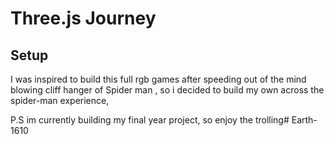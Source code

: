 # Three.js Journey

## Setup
I was inspired to build this full rgb games after speeding out of the mind blowing cliff hanger of Spider man , so i decided to build my own across the spider-man experience,

P.S im currently building my final year project, so enjoy the trolling#   E a r t h - 1 6 1 0  
 